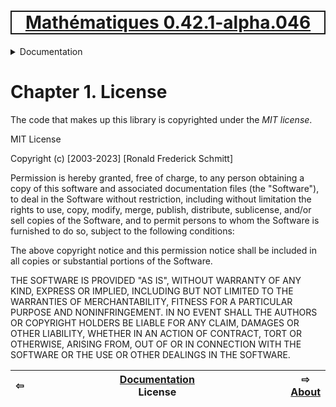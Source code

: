 [<h1 style='border: 2px solid; text-align: center'>Mathématiques 0.42.1-alpha.046</h1>](../../README.md)

<details>

<summary>Documentation</summary>

# [Documentation](../README.md)<br>

Chapter 1. _License_ <br>
Chapter 2. [About](../about/README.md)<br>
Chapter 3. [Why?](../why/README.md)<br>
Chapter 4. [Objectives](../objectives/README.md)<br>
Chapter 5. [Versioning](../versioning/README.md)<br>
Chapter 6. [Status & Release Notes](../status-release/README.md)<br>
Chapter 7. [Upcoming Development](../development-schedule/README.md)<br>
Chapter 8. [Introduction with Examples](../intro/README.md)<br>
Chapter 9. [Installation](../installation/README.md)<br>
Chapter 10. [Your First Mathématiques Project](../first-project/README.md)<br>
Chapter 11. [Usage Guide: Syntax, Data Types, Functions, etc](../user-guide/README.md)<br>
Chapter 12. [Benchmarks](../benchmarks/README.md)<br>
Chapter 13. [Tests](../test/README.md)<br>
Chapter 14. [Developer Guide: Modifying and Extending Mathématiques](../developer-guide/README.md)<br>


</details>



# Chapter 1. License


The code that makes up this library is copyrighted under the *MIT license*.

MIT License

Copyright (c) [2003-2023] [Ronald Frederick Schmitt]

Permission is hereby granted, free of charge, to any person obtaining a copy
of this software and associated documentation files (the "Software"), to deal
in the Software without restriction, including without limitation the rights
to use, copy, modify, merge, publish, distribute, sublicense, and/or sell
copies of the Software, and to permit persons to whom the Software is
furnished to do so, subject to the following conditions:

The above copyright notice and this permission notice shall be included in all
copies or substantial portions of the Software.

THE SOFTWARE IS PROVIDED "AS IS", WITHOUT WARRANTY OF ANY KIND, EXPRESS OR
IMPLIED, INCLUDING BUT NOT LIMITED TO THE WARRANTIES OF MERCHANTABILITY,
FITNESS FOR A PARTICULAR PURPOSE AND NONINFRINGEMENT. IN NO EVENT SHALL THE
AUTHORS OR COPYRIGHT HOLDERS BE LIABLE FOR ANY CLAIM, DAMAGES OR OTHER
LIABILITY, WHETHER IN AN ACTION OF CONTRACT, TORT OR OTHERWISE, ARISING FROM,
OUT OF OR IN CONNECTION WITH THE SOFTWARE OR THE USE OR OTHER DEALINGS IN THE
SOFTWARE.


| ⇦ <br />  | [Documentation](../README.md)<br />License<br /><img width=1000/> | ⇨ <br />[About](../about/README.md)   |
| ------------ | :-------------------------------: | ------------ |

